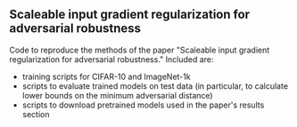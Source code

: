 ## Scaleable input gradient regularization for adversarial robustness

Code to reproduce the methods of the paper "Scaleable input gradient regularization for
adversarial robustness." Included are:
* training scripts for CIFAR-10 and ImageNet-1k
* scripts to evaluate trained models on test data (in particular, to calculate lower bounds on the minimum adversarial distance)
* scripts to download pretrained models used in the paper's results section

